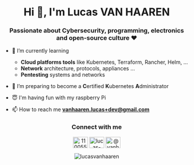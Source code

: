 <h1 align="center">Hi 👋, I'm Lucas VAN HAAREN</h1>
<h3 align="center">Passionate about Cybersecurity, programming, electronics and open-source culture ❤️</h3>

- 🌱 I’m currently learning 
  - **Cloud platforms tools** like Kubernetes, Terraform, Rancher, Helm, ...
  - **Network** architecture, protocols, appliances ...
  - **Pentesting** systems and networks

- 🔭 I’m preparing to become a **C**ertified **K**ubernetes **A**dministrator

- :innocent: I'm having fun with my raspberry Pi

- 📫 How to reach me **vanhaaren.lucas+dev@gmail.com**

<div align="center">
<h3 align="center">Connect with me</h3>
<p align="center">
<a href="https://stackoverflow.com/users/11005559" target="blank"><img align="center" src="https://raw.githubusercontent.com/rahuldkjain/github-profile-readme-generator/master/src/images/icons/Social/stack-overflow.svg" alt="11005559" height="30" width="40" /></a>
<a href="https://linkedin.com/in/lucas-vanhaaren" target="blank"><img align="center" src="https://raw.githubusercontent.com/rahuldkjain/github-profile-readme-generator/master/src/images/icons/Social/linked-in-alt.svg" alt="lucas-vanhaaren" height="30" width="40" /></a>
<a href="https://medium.com/@vanhaaren.lucas" target="blank"><img align="center" src="https://raw.githubusercontent.com/rahuldkjain/github-profile-readme-generator/master/src/images/icons/Social/medium.svg" alt="@vanhaaren.lucas" height="30" width="40" /></a>
</p>
</div>

<p align="center"><img align="center" src="https://github-readme-stats.vercel.app/api?username=lucasvanhaaren&show_icons=true&locale=en" alt="lucasvanhaaren" /></p>
